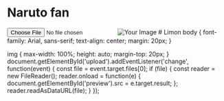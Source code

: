 <!DOCTYPE html>
<html lang="en">
<head>
    <meta charset="UTF-8">
    <meta name="viewport" content="width=device-width, initial-scale=1.0">
    <title>My Website</title>
    <link rel="stylesheet" href="style.css">
</head>
<body>
    <h1>Naruto fan</h1>
    <input type="file" id="upload" accept="image/*">
    <img id="preview" src="" alt="Your Image">
    <script src="script.js"></script>
</body>
</html># Limon
body {
    font-family: Arial, sans-serif;
    text-align: center;
    margin: 20px;
}

img {
    max-width: 100%;
    height: auto;
    margin-top: 20px;
}
document.getElementById('upload').addEventListener('change', function(event) {
    const file = event.target.files[0];
    if (file) {
        const reader = new FileReader();
        reader.onload = function(e) {
            document.getElementById('preview').src = e.target.result;
        };
        reader.readAsDataURL(file);
    }
});
